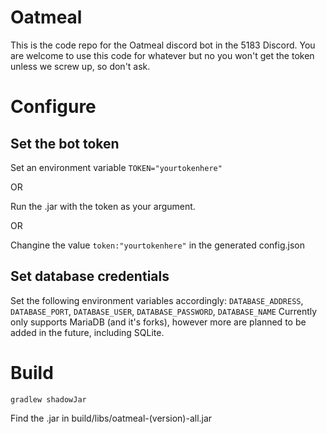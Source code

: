 # Oatmeal

This is the code repo for the Oatmeal discord bot in the 5183 Discord. You are welcome to use this code for whatever but no you won't get the token unless we screw up, so don't ask.

# Configure
## Set the bot token
Set an environment variable `TOKEN="yourtokenhere"`

OR

Run the .jar with the token as your argument.

OR

Changine the value 
`token:"yourtokenhere"`
in the generated config.json

## Set database credentials
Set the following environment variables accordingly: `DATABASE_ADDRESS`, `DATABASE_PORT`, `DATABASE_USER`, `DATABASE_PASSWORD`, `DATABASE_NAME`
Currently only supports MariaDB (and it's forks), however more are planned to be added in the future, including SQLite.

# Build
```
gradlew shadowJar
```
Find the .jar in build/libs/oatmeal-(version)-all.jar
